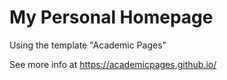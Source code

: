 # My Personal Homepage

Using the template "Academic Pages"

See more info at https://academicpages.github.io/
